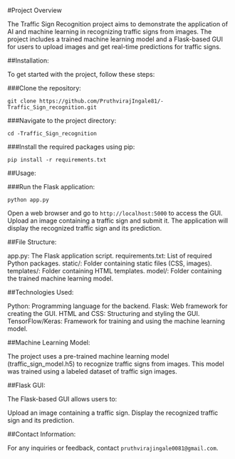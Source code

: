 #Project Overview

The Traffic Sign Recognition project aims to demonstrate the application of AI and machine learning in recognizing traffic signs from images. The project includes a trained machine learning model and a Flask-based GUI for users to upload images and get real-time predictions for traffic signs.


##Installation:

To get started with the project, follow these steps:

###Clone the repository:
```
git clone https://github.com/PruthvirajIngale81/-Traffic_Sign_recognition.git
```
###Navigate to the project directory:
```
cd -Traffic_Sign_recognition
```
###Install the required packages using pip:
```
pip install -r requirements.txt
```

##Usage:

###Run the Flask application:
```
python app.py
```
Open a web browser and go to `http://localhost:5000` to access the GUI.
Upload an image containing a traffic sign and submit it.
The application will display the recognized traffic sign and its prediction.


##File Structure:


app.py: The Flask application script.
requirements.txt: List of required Python packages.
static/: Folder containing static files (CSS, images).
templates/: Folder containing HTML templates.
model/: Folder containing the trained machine learning model.


##Technologies Used:

Python: Programming language for the backend.
Flask: Web framework for creating the GUI.
HTML and CSS: Structuring and styling the GUI.
TensorFlow/Keras: Framework for training and using the machine learning model.

##Machine Learning Model:

The project uses a pre-trained machine learning model (traffic_sign_model.h5) to recognize traffic signs from images. This model was trained using a labeled dataset of traffic sign images.

##Flask GUI:

The Flask-based GUI allows users to:

Upload an image containing a traffic sign.
Display the recognized traffic sign and its prediction.


##Contact Information:

For any inquiries or feedback, contact `pruthvirajingale0081@gmail.com`.


